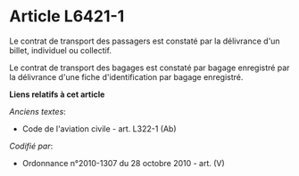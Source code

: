 # Article L6421-1

Le contrat de transport des passagers est constaté par la délivrance d'un billet, individuel ou collectif.

Le contrat de transport des bagages est constaté par bagage enregistré par la délivrance d'une fiche d'identification par
bagage enregistré.

**Liens relatifs à cet article**

_Anciens textes_:

  - Code de l'aviation civile - art. L322-1 (Ab)

_Codifié par_:

  - Ordonnance n°2010-1307 du 28 octobre 2010 - art. (V)
